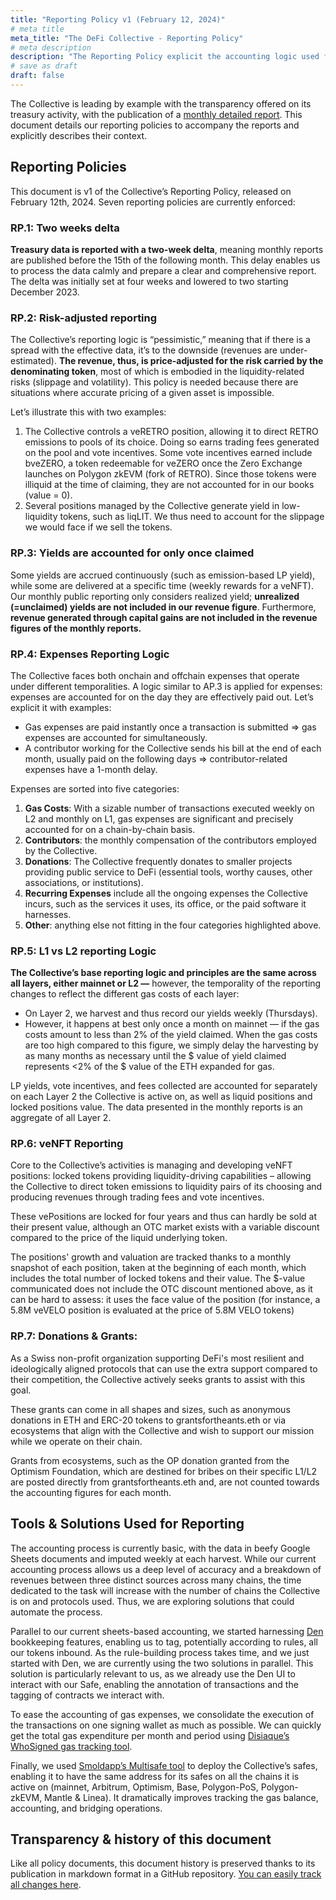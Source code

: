 ```yaml
---
title: "Reporting Policy v1 (February 12, 2024)"
# meta title
meta_title: "The DeFi Collective - Reporting Policy"
# meta description
description: "The Reporting Policy explicit the accounting logic used for the Collective's public reporting as well as the tools and solutions harnessed."
# save as draft
draft: false
---
```



The Collective is leading by example with the transparency offered on its treasury activity, with the publication of a [monthly detailed report](https://deficollective.org/categories/monthly-report/). This document details our reporting policies to accompany the reports and explicitly describes their context.


## Reporting Policies

This document is v1 of the Collective’s Reporting Policy, released on February 12th, 2024. Seven reporting policies are currently enforced:


### RP.1: Two weeks delta

**Treasury data is reported with a two-week delta**, meaning monthly reports are published before the 15th of the following month. This delay enables us to process the data calmly and prepare a clear and comprehensive report. The delta was initially set at four weeks and lowered to two starting December 2023.


### RP.2: Risk-adjusted reporting

The Collective’s reporting logic is “pessimistic,” meaning that if there is a spread with the effective data, it’s to the downside (revenues are under-estimated). **The revenue, thus, is price-adjusted for the risk carried by the denominating token**, most of which is embodied in the liquidity-related risks (slippage and volatility). This policy is needed because there are situations where accurate pricing of a given asset is impossible.

Let’s illustrate this with two examples:



1. The Collective controls a veRETRO position, allowing it to direct RETRO emissions to pools of its choice. Doing so earns trading fees generated on the pool and vote incentives. Some vote incentives earned include bveZERO, a token redeemable for veZERO once the Zero Exchange launches on Polygon zkEVM (fork of RETRO). Since those tokens were illiquid at the time of claiming, they are not accounted for in our books (value = 0).
2. Several positions managed by the Collective generate yield in low-liquidity tokens, such as liqLIT. We thus need to account for the slippage we would face if we sell the tokens.


### RP.3: Yields are accounted for only once claimed

Some yields are accrued continuously (such as emission-based LP yield), while some are delivered at a specific time (weekly rewards for a veNFT). Our monthly public reporting only considers realized yield; **unrealized (=unclaimed) yields are not included in our revenue figure**. Furthermore, **revenue generated through capital gains are not included in the revenue figures of the monthly reports.**


### RP.4: Expenses Reporting Logic

The Collective faces both onchain and offchain expenses that operate under different temporalities. A logic similar to AP.3 is applied for expenses: expenses are accounted for on the day they are effectively paid out. Let’s explicit it with examples:



* Gas expenses are paid instantly once a transaction is submitted ⇒ gas expenses are accounted for simultaneously.
* A contributor working for the Collective sends his bill at the end of each month, usually paid on the following days ⇒ contributor-related expenses have a 1-month delay.

Expenses are sorted into five categories:



1. **Gas Costs**: With a sizable number of transactions executed weekly on L2 and monthly on L1, gas expenses are significant and precisely accounted for on a chain-by-chain basis.
2. **Contributors**: the monthly compensation of the contributors employed by the Collective.
3. **Donations**: The Collective frequently donates to smaller projects providing public service to DeFi (essential tools, worthy causes, other associations, or institutions).
4. **Recurring Expenses** include all the ongoing expenses the Collective incurs, such as the services it uses, its office, or the paid software it harnesses.
5. **Other**: anything else not fitting in the four categories highlighted above.


### RP.5: L1 vs L2 reporting Logic

**The Collective’s base reporting logic and principles are the same across all layers, either mainnet or L2 —** however, the temporality of the reporting changes to reflect the different gas costs of each layer:



* On Layer 2, we harvest and thus record our yields weekly (Thursdays). 
* However, it happens at best only once a month on mainnet — if the gas costs amount to less than 2% of the yield claimed. When the gas costs are too high compared to this figure, we simply delay the harvesting by as many months as necessary until the $ value of yield claimed represents &lt;2% of the $ value of the ETH expanded for gas.

LP yields, vote incentives, and fees collected are accounted for separately on each Layer 2 the Collective is active on, as well as liquid positions and locked positions value. The data presented in the monthly reports is an aggregate of all Layer 2.


### RP.6: veNFT Reporting

Core to the Collective’s activities is managing and developing veNFT positions: locked tokens providing liquidity-driving capabilities – allowing the Collective to direct token emissions to liquidity pairs of its choosing and producing revenues through trading fees and vote incentives.

These vePositions are locked for four years and thus can hardly be sold at their present value, although an OTC market exists with a variable discount compared to the price of the liquid underlying token.

The positions' growth and valuation are tracked thanks to a monthly snapshot of each position, taken at the beginning of each month, which includes the total number of locked tokens and their value. The $-value communicated does not include the OTC discount mentioned above, as it can be hard to assess: it uses the face value of the position (for instance, a 5.8M veVELO position is evaluated at the price of 5.8M VELO tokens)


### RP.7: Donations & Grants:

As a Swiss non-profit organization supporting DeFi's most resilient and ideologically aligned protocols that can use the extra support compared to their competition, the Collective actively seeks grants to assist with this goal. 

These grants can come in all shapes and sizes, such as anonymous donations in ETH and ERC-20 tokens to grantsfortheants.eth or via ecosystems that align with the Collective and wish to support our mission while we operate on their chain.

Grants from ecosystems, such as the OP donation granted from the Optimism Foundation, which are destined for bribes on their specific L1/L2 are posted directly from grantsfortheants.eth and, are not counted towards the accounting figures for each month.


## Tools & Solutions Used for Reporting

The accounting process is currently basic, with the data in beefy Google Sheets documents and imputed weekly at each harvest. While our current accounting process allows us a deep level of accuracy and a breakdown of revenues between three distinct sources across many chains, the time dedicated to the task will increase with the number of chains the Collective is on and protocols used. Thus, we are exploring solutions that could automate the process.

Parallel to our current sheets-based accounting, we started harnessing [Den](https://www.onchainden.com/) bookkeeping features, enabling us to tag, potentially according to rules, all our tokens inbound. As the rule-building process takes time, and we just started with Den, we are currently using the two solutions in parallel. This solution is particularly relevant to us, as we already use the Den UI to interact with our Safe, enabling the annotation of transactions and the tagging of contracts we interact with.

To ease the accounting of gas expenses, we consolidate the execution of the transactions on one signing wallet as much as possible. We can quickly get the total gas expenditure per month and period using [Disiaque’s WhoSigned gas tracking tool](http://gas.who-signed.xyz/).

Finally, we used [Smoldapp’s Multisafe tool](https://smold.app/safe) to deploy the Collective’s safes, enabling it to have the same address for its safes on all the chains it is active on (mainnet, Arbitrum, Optimism, Base, Polygon-PoS, Polygon-zkEVM, Mantle & Linea). It dramatically improves tracking the gas balance, accounting, and bridging operations.


## Transparency & history of this document

Like all policy documents, this document history is preserved thanks to its publication in markdown format in a GitHub repository. [You can easily track all changes here](https://github.com/deficollective/deficollective.github.io/commits/main/content/english/pages/reporting-policy.md).
